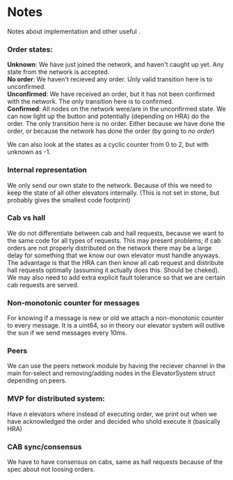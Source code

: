 # Notes
Notes about implementation and other useful .

### Order states:
**Unknown**: We have just joined the network, and haven't caught up yet. Any state from the network is accepted.   
**No order**: We haven't recieved any order. Unly valid transition here is to unconfirmed.   
**Unconfirmed**: We have received an order, but it has not been confirmed with the network. The only transition here is to confirmed.   
**Confirmed**: All nodes on the network were/are in the unconfirmed state. We can now light up the button and potentially (depending on HRA) do the order. 
The only transition here is no order. Either because we have done the order, or because the network has done the order (by going to *no order*)   

We can also look at the states as a cyclic counter from 0 to 2, but with unknown as -1.

### Internal representation
We only send our own state to the network. Because of this we need to keep the state of all other elevators internally. (This is not set in stone, but probably gives the smallest code footprint)

### Cab vs hall
We do not differentiate between cab and hall requests, because we want to the same code for all types of requests. 
This may present problems; if cab orders are not properly distributed on the network there may be a large delay for something that we know our own elevator must handle anyways. 
The advantage is that the HRA can then know all cab request and distribute hall requests optimally (assuming it actually does this. Should be cheked). 
We may also need to add extra explicit fault tolerance so that we are certain cab requests are served.

### Non-monotonic counter for messages
For knowing if a message is new or old we attach a non-monotonic counter to every message. It is a uint64, so in theory our elevator system will outlive the sun if we send messages every 10ms.

### Peers 
We can use the peers network module by having the reciever channel in the main for-select and removing/adding nodes in the ElevatorSystem struct depending on peers.

### MVP for distributed system:
Have *n* elevators where instead of executing order, we print out when we have acknowledged the order and decided who shold execute it (basically HRA)

### CAB sync/consensus
We have to have consensus on cabs, same as hall requests because of the spec about not loosing orders.

